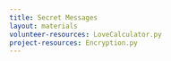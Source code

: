 ```yaml
---
title: Secret Messages
layout: materials
volunteer-resources: LoveCalculator.py
project-resources: Encryption.py
---
```

